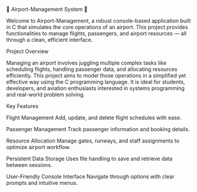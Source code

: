 🛫 Airport-Management System 🛬

Welcome to Airport-Management, a robust console-based application built in C that simulates the core operations of an airport. This project provides functionalities to manage flights, passengers, and airport resources — all through a clean, efficient interface.

Project Overview

Managing an airport involves juggling multiple complex tasks like scheduling flights, handling passenger data, and allocating resources efficiently. This project aims to model those operations in a simplified yet effective way using the C programming language. It is ideal for students, developers, and aviation enthusiasts interested in systems programming and real-world problem solving.

Key Features

Flight Management
Add, update, and delete flight schedules with ease.

Passenger Management
Track passenger information and booking details.

Resource Allocation
Manage gates, runways, and staff assignments to optimize airport workflow.

Persistent Data Storage
Uses file handling to save and retrieve data between sessions.

User-Friendly Console Interface
Navigate through options with clear prompts and intuitive menus.
